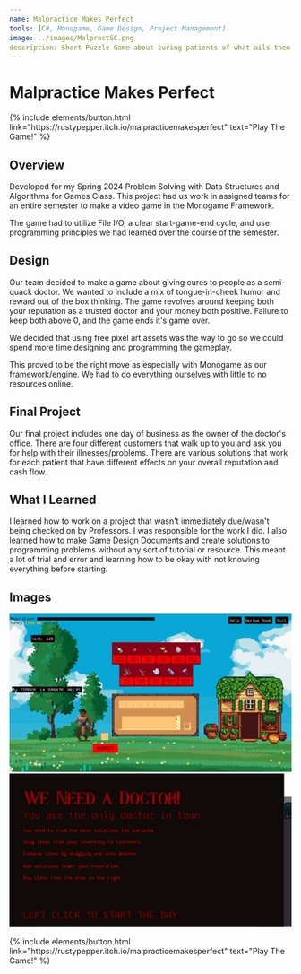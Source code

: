 ```yaml
---
name: Malpractice Makes Perfect
tools: [C#, Monogame, Game Design, Project Management]
image: ../images/MalpractSC.png
description: Short Puzzle Game about curing patients of what ails them
---
```


# Malpractice Makes Perfect

<p class="text-center">
{% include elements/button.html link="https://rustypepper.itch.io/malpracticemakesperfect" text="Play The Game!" %}
</p>

## Overview

Developed for my Spring 2024 Problem Solving with Data Structures and Algorithms for Games Class. This project had us work in assigned teams for an entire semester to make a video game in the Monogame Framework.

The game had to utilize File I/O, a clear start-game-end cycle, and use programming principles we had learned over the course of the semester.

## Design

Our team decided to make a game about giving cures to people as a semi-quack doctor. We wanted to include a mix of tongue-in-cheek humor and reward out of the box thinking. 
The game revolves around keeping both your reputation as a trusted doctor and your money both positive. Failure to keep both above 0, and the game ends it's game over.

We decided that using free pixel art assets was the way to go so we could spend more time designing and programming the gameplay.

This proved to be the right move as especially with Monogame as our framework/engine. We had to do everything ourselves with little to no resources online.



## Final Project

Our final project includes one day of business as the owner of the doctor's office. There are four different customers that walk up to you and ask you for help with their illnesses/problems. There are various solutions that work for each patient that have different effects on your overall reputation and cash flow.

## What I Learned

I learned how to work on a project that wasn't immediately due/wasn't being checked on by Professors. I was responsible for the work I did. I also learned how to make Game Design Documents and create solutions to programming problems without any sort of tutorial or resource. This meant a lot of trial and error and learning how to be okay with not knowing everything before starting.

## Images


<img src="../images/MalpractSC.png">
<img src="../images/MalpractSC2.png">

<p class="text-center">
{% include elements/button.html link="https://rustypepper.itch.io/malpracticemakesperfect" text="Play The Game!" %}
</p>